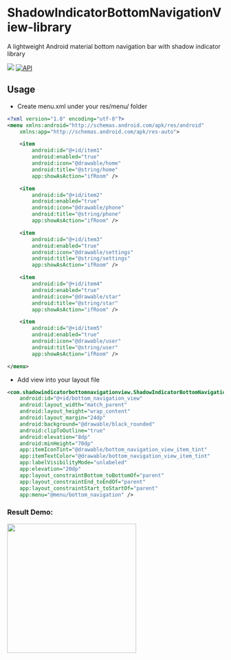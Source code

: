 # ShadowIndicatorBottomNavigationView-library
A lightweight Android material bottom navigation bar with shadow indicator library

[![](https://jitpack.io/v/TrooNikhilFlutter/ShadowIndicatorBottomNav-library.svg)](https://jitpack.io/#TrooNikhilFlutter/ShadowIndicatorBottomNav-library)
[![API](https://img.shields.io/badge/API-21%2B-brightgreen.svg?style=flat)](https://android-arsenal.com/api?level=21)

[comment]: <> ([![Android Arsenal]&#40; https://img.shields.io/badge/Android%20Arsenal-SmoothBottomBar-green.svg?style=flat &#41;]&#40; https://android-arsenal.com/details/1/7932 &#41;)

[comment]: <> ([![Android Weekly]&#40;https://androidweekly.net/issues/issue-385/badge&#41;]&#40;https://androidweekly.net/issues/issue-385&#41;)

[comment]: <> (## GIF)

[comment]: <> (<img src="https://cdn.dribbble.com/users/1015191/screenshots/6251784/snapp---animation.gif"/>)

[comment]: <> (## Design Credits)

[comment]: <> (All design and inspiration credits belong to [Alejandro Ausejo]&#40;https://dribbble.com/shots/6251784-Navigation-Menu-Animation&#41;.)

## Usage

-   Create menu.xml under your res/menu/ folder
```xml
<?xml version="1.0" encoding="utf-8"?>
<menu xmlns:android="http://schemas.android.com/apk/res/android"
    xmlns:app="http://schemas.android.com/apk/res-auto">

    <item
        android:id="@+id/item1"
        android:enabled="true"
        android:icon="@drawable/home"
        android:title="@string/home"
        app:showAsAction="ifRoom" />

    <item
        android:id="@+id/item2"
        android:enabled="true"
        android:icon="@drawable/phone"
        android:title="@string/phone"
        app:showAsAction="ifRoom" />

    <item
        android:id="@+id/item3"
        android:enabled="true"
        android:icon="@drawable/settings"
        android:title="@string/settings"
        app:showAsAction="ifRoom" />

    <item
        android:id="@+id/item4"
        android:enabled="true"
        android:icon="@drawable/star"
        android:title="@string/star"
        app:showAsAction="ifRoom" />

    <item
        android:id="@+id/item5"
        android:enabled="true"
        android:icon="@drawable/user"
        android:title="@string/user"
        app:showAsAction="ifRoom" />

</menu>
```

-   Add view into your layout file
```xml
<com.shadowindicatorbottomnavigationview.ShadowIndicatorBottomNavigationView
    android:id="@+id/bottom_navigation_view"
    android:layout_width="match_parent"
    android:layout_height="wrap_content"
    android:layout_margin="24dp"
    android:background="@drawable/black_rounded"
    android:clipToOutline="true"
    android:elevation="8dp"
    android:minHeight="70dp"
    app:itemIconTint="@drawable/bottom_navigation_view_item_tint"
    app:itemTextColor="@drawable/bottom_navigation_view_item_tint"
    app:labelVisibilityMode="unlabeled"
    app:elevation="20dp"
    app:layout_constraintBottom_toBottomOf="parent"
    app:layout_constraintEnd_toEndOf="parent"
    app:layout_constraintStart_toStartOf="parent"
    app:menu="@menu/bottom_navigation" />
```


### Result Demo:

<img src="https://user-images.githubusercontent.com/86345401/186606844-d23dd1db-2901-4997-b29b-917421a59a67.gif" width="300" />



[comment]: <> (## Customization)

[comment]: <> (```xml)

[comment]: <> (<me.ibrahimsn.lib.SmoothBottomBar)

[comment]: <> (        android:id="@+id/bottomBar")

[comment]: <> (        android:layout_width="match_parent")

[comment]: <> (        android:layout_height="70dp")

[comment]: <> (        app:menu="")

[comment]: <> (        app:backgroundColor="")

[comment]: <> (        app:indicatorColor="")

[comment]: <> (        app:indicatorRadius="")

[comment]: <> (        app:cornerRadius="")

[comment]: <> (        app:corners="")

[comment]: <> (        app:sideMargins="")

[comment]: <> (        app:itemPadding="")

[comment]: <> (        app:textColor="")

[comment]: <> (        app:itemFontFamily="")

[comment]: <> (        app:textSize="")

[comment]: <> (        app:iconSize="")

[comment]: <> (        app:iconTint="")

[comment]: <> (        app:iconTintActive="")

[comment]: <> (        app:activeItem="")

[comment]: <> (        app:duration="" />)

[comment]: <> (```)

[comment]: <> (## Setup)

[comment]: <> (> Follow me on Twitter [@ibrahimsn98]&#40;https://twitter.com/ibrahimsn98&#41;)

[comment]: <> (```gradle)

[comment]: <> (//project label build.gradle)

[comment]: <> (buildscript {)

[comment]: <> (    repositories {)

[comment]: <> (         ....)

[comment]: <> (        maven { url 'https://jitpack.io' })

[comment]: <> (    })

[comment]: <> (})

[comment]: <> (allprojects {)

[comment]: <> (    repositories {)

[comment]: <> (     .......)

[comment]: <> (        maven { url 'https://www.jitpack.io' })

[comment]: <> (    })

[comment]: <> (})

[comment]: <> (//app label build.gradle)

[comment]: <> (dependencies {)

[comment]: <> (        implementation 'com.github.ibrahimsn98:SmoothBottomBar:1.7.9')

[comment]: <> (})

[comment]: <> (```)

[comment]: <> (## Contributors ✨)

[comment]: <> (<table>)

[comment]: <> (    <tr>)

[comment]: <> (        <td align="center">)

[comment]: <> (            <a href="https://github.com/brookmg">)

[comment]: <> (                <img src="https://avatars3.githubusercontent.com/u/7487888?s=460&u=7ba52b250536b301987aaa350f605bbaf3ffa8ed&v=4" width="100px;" alt=""/><br />)

[comment]: <> (                <sub><b>brookmg</b></sub>)

[comment]: <> (            </a>)

[comment]: <> (        </td>)

[comment]: <> (        <td align="center">)

[comment]: <> (            <a href="https://github.com/rezaepsilon0">)

[comment]: <> (                <img src="https://avatars0.githubusercontent.com/u/18679475?s=460&u=a5e771cc32bff987aceccafa55edab06a8aa804f&v=4" width="100px;" alt=""/><br />)

[comment]: <> (                <sub><b>rezaepsilon0</b></sub>)

[comment]: <> (            </a>)

[comment]: <> (        </td>)

[comment]: <> (        <td align="center">)

[comment]: <> (            <a href="https://github.com/amitdash291">)

[comment]: <> (                <img src="https://avatars2.githubusercontent.com/u/18529185?s=460&v=4" width="100px;" alt=""/><br />)

[comment]: <> (                <sub><b>amitdash291</b></sub>)

[comment]: <> (            </a>)

[comment]: <> (        </td>)

[comment]: <> (           <td align="center">)

[comment]: <> (            <a href="https://github.com/tobiasschuerg">)

[comment]: <> (                <img src="https://avatars2.githubusercontent.com/u/1324555?s=460&v=4" width="100px;" alt=""/><br />)

[comment]: <> (                <sub><b>tobiasschuerg</b></sub>)

[comment]: <> (            </a>)

[comment]: <> (        </td>)

[comment]: <> (        </td>)

[comment]: <> (           <td align="center">)

[comment]: <> (            <a href="https://github.com/mayokunthefirst">)

[comment]: <> (                <img src="https://avatars0.githubusercontent.com/u/29807085?s=460&u=493fd9b143dd96eecea56749f57d20e002e246e4&v=4" width="100px;" alt=""/><br />)

[comment]: <> (                <sub><b>mayokunthefirst</b></sub>)

[comment]: <> (            </a>)

[comment]: <> (        </td>)

[comment]: <> (        <td align="center">)

[comment]: <> (            <a href="https://github.com/FannyDemey">)

[comment]: <> (                <img src="https://avatars.githubusercontent.com/u/3006608?v=4" width="100px;" alt=""/><br />)

[comment]: <> (                <sub><b>FannyDemey</b></sub>)

[comment]: <> (            </a>)

[comment]: <> (        </td>)

[comment]: <> (    </tr>)

[comment]: <> (    <tr>)

[comment]: <> (    	 <td align="center">)

[comment]: <> (            <a href="https://github.com/Milad-Akarie">)

[comment]: <> (                <img src="https://avatars.githubusercontent.com/u/55059449?v=4" width="100px;" alt=""/><br />)

[comment]: <> (                <sub><b>Milad akarie</b></sub>)

[comment]: <> (            </a>)

[comment]: <> (        </td>)

[comment]: <> (    </tr>)

[comment]: <> (</table>)


[comment]: <> (## License)

[comment]: <> (```)

[comment]: <> (MIT License)

[comment]: <> (Copyright &#40;c&#41; 2019 İbrahim Süren)

[comment]: <> (Permission is hereby granted, free of charge, to any person obtaining a copy)

[comment]: <> (of this software and associated documentation files &#40;the "Software"&#41;, to deal)

[comment]: <> (in the Software without restriction, including without limitation the rights)

[comment]: <> (to use, copy, modify, merge, publish, distribute, sublicense, and/or sell)

[comment]: <> (copies of the Software, and to permit persons to whom the Software is)

[comment]: <> (furnished to do so, subject to the following conditions:)

[comment]: <> (The above copyright notice and this permission notice shall be included in all)

[comment]: <> (copies or substantial portions of the Software.)

[comment]: <> (THE SOFTWARE IS PROVIDED "AS IS", WITHOUT WARRANTY OF ANY KIND, EXPRESS OR)

[comment]: <> (IMPLIED, INCLUDING BUT NOT LIMITED TO THE WARRANTIES OF MERCHANTABILITY,)

[comment]: <> (FITNESS FOR A PARTICULAR PURPOSE AND NONINFRINGEMENT. IN NO EVENT SHALL THE)

[comment]: <> (AUTHORS OR COPYRIGHT HOLDERS BE LIABLE FOR ANY CLAIM, DAMAGES OR OTHER)

[comment]: <> (LIABILITY, WHETHER IN AN ACTION OF CONTRACT, TORT OR OTHERWISE, ARISING FROM,)

[comment]: <> (OUT OF OR IN CONNECTION WITH THE SOFTWARE OR THE USE OR OTHER DEALINGS IN THE)

[comment]: <> (SOFTWARE.)

[comment]: <> (```)

